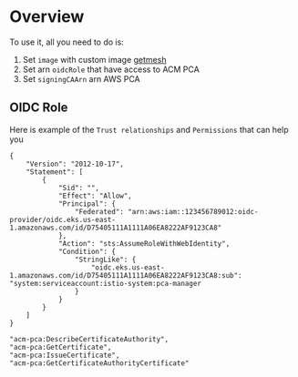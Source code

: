 # Overview

To use it, all you need to do is:
1. Set `image` with custom image [getmesh](../getmesh/Dockerfile)
2. Set arn `oidcRole` that have access to ACM PCA
3. Set `signingCAArn` arn AWS PCA


## OIDC Role

Here is example of the `Trust relationships` and `Permissions` that can help you

```
{
    "Version": "2012-10-17",
    "Statement": [
        {
            "Sid": "",
            "Effect": "Allow",
            "Principal": {
                "Federated": "arn:aws:iam::123456789012:oidc-provider/oidc.eks.us-east-1.amazonaws.com/id/D75405111A1111A06EA8222AF9123CA8"
            },
            "Action": "sts:AssumeRoleWithWebIdentity",
            "Condition": {
                "StringLike": {
                    "oidc.eks.us-east-1.amazonaws.com/id/D75405111A1111A06EA8222AF9123CA8:sub": "system:serviceaccount:istio-system:pca-manager
                }
            }
        }
    ]
}
``````

```
"acm-pca:DescribeCertificateAuthority",
"acm-pca:GetCertificate",
"acm-pca:IssueCertificate",
"acm-pca:GetCertificateAuthorityCertificate"
```